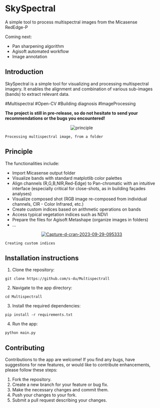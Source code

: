 # SkySpectral
A simple tool to process multispectral images from the Micasense RedEdge-P

Coming next:
- Pan sharpening algorithm
- Agisoft automated workflow
- Image annotation

## Introduction
SkySpectral is a simple tool for visualizing and processing multispectral imagery. It enables the alignment and combination of various sub-images (bands) to extract relevant data.

\#Multispectral \#Open-CV \#Building diagnosis \#ImageProcessing 

**The project is still in pre-release, so do not hesitate to send your recommendations or the bugs you encountered!**

<p align="center">
    <a><img src="https://media.giphy.com/media/v1.Y2lkPTc5MGI3NjExeDJkdnhmaGJqaXE1OHBwOGYzb3Y2bjNlbnp3ZmN3aGU3bmhoZGoydiZlcD12MV9pbnRlcm5hbF9naWZfYnlfaWQmY3Q9Zw/PhPLPMBCVX929LJflR/giphy.gif" alt="principle" border="0"></a>
    
    Processing multispectral image, from a folder
</p>


## Principle
The functionalities include:
- Import Micasense output folder
- Visualize bands with standard matplotlib color palettes
- Align channels (R,G,B,NIR,Red-Edge) to Pan-chromatic with an intuitive interface (especially critical for close-shots, as in building façades analyses)
- Visualize composed shot (RGB image re-composed from individual channels, CIR - Color Infrared, etc.)
- Create custom indices based on arithmetic operations on bands
- Access typical vegetation indices such as NDVI
- Prepare the files for Agisoft Metashape (organize images in folders)
- ...

<p align="center">
    <a href="https://ibb.co/Dg8Rm1g"><img src="https://i.ibb.co/h1Zmrg1/Capture-d-cran-2023-09-29-095333.png" alt="Capture-d-cran-2023-09-29-095333" border="0"></a>
    
    Creating custom indices
</p>



## Installation instructions

1. Clone the repository:
```
git clone https://github.com/s-du/Multispectrall
```

2. Navigate to the app directory:
```
cd Multispectrall
```

3. Install the required dependencies:
```
pip install -r requirements.txt
```

4. Run the app:
```
python main.py
```

## Contributing

Contributions to the app are welcome! If you find any bugs, have suggestions for new features, or would like to contribute enhancements, please follow these steps:

1. Fork the repository.
2. Create a new branch for your feature or bug fix.
3. Make the necessary changes and commit them.
4. Push your changes to your fork.
5. Submit a pull request describing your changes.
